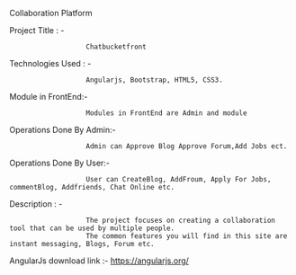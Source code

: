 Collaboration Platform

Project Title : -

                       Chatbucketfront
Technologies Used : -

                       Angularjs, Bootstrap, HTML5, CSS3.                          
Module in FrontEnd:-

                       Modules in FrontEnd are Admin and module
Operations Done By Admin:-

                       Admin can Approve Blog Approve Forum,Add Jobs ect.
Operations Done By User:-

                       User can CreateBlog, AddFroum, Apply For Jobs, commentBlog, Addfriends, Chat Online etc.
Description : -

                       The project focuses on creating a collaboration tool that can be used by multiple people. 
                       The common features you will find in this site are instant messaging, Blogs, Forum etc.
AngularJs download link :-
                       https://angularjs.org/
